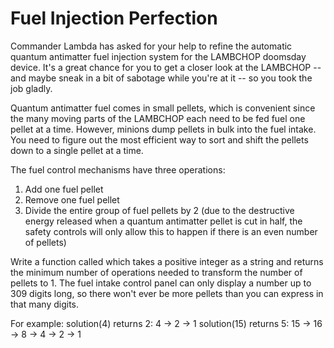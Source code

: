 Fuel Injection Perfection
=========================

Commander Lambda has asked for your help to refine the automatic quantum antimatter fuel injection system for the
LAMBCHOP doomsday device. It's a great chance for you to get a closer look at the LAMBCHOP -- and maybe sneak in a bit
of sabotage while you're at it -- so you took the job gladly.

Quantum antimatter fuel comes in small pellets, which is convenient since the many moving parts of the LAMBCHOP each
need to be fed fuel one pellet at a time. However, minions dump pellets in bulk into the fuel intake. You need to figure
out the most efficient way to sort and shift the pellets down to a single pellet at a time.

The fuel control mechanisms have three operations:

1) Add one fuel pellet
2) Remove one fuel pellet
3) Divide the entire group of fuel pellets by 2 (due to the destructive energy released when a quantum antimatter pellet
   is cut in half, the safety controls will only allow this to happen if there is an even number of pellets)

Write a function called which takes a positive integer as a string and returns the minimum number of
operations needed to transform the number of pellets to 1. The fuel intake control panel can only display a number up to
309 digits long, so there won't ever be more pellets than you can express in that many digits.

For example:
solution(4) returns 2: 4 -> 2 -> 1
solution(15) returns 5: 15 -> 16 -> 8 -> 4 -> 2 -> 1
